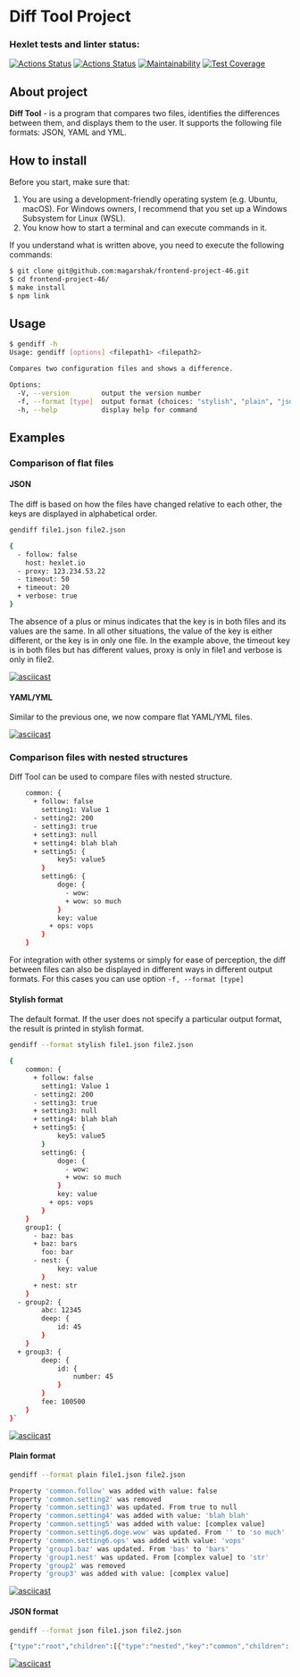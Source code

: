 # Diff Tool Project

### Hexlet tests and linter status:
[![Actions Status](https://github.com/magarshak/frontend-project-46/actions/workflows/hexlet-check.yml/badge.svg)](https://github.com/magarshak/frontend-project-46/actions) [![Actions Status](https://github.com/magarshak/frontend-project-46/actions/workflows/node-check.yml/badge.svg)](https://github.com/magarshak/frontend-project-46/actions) [![Maintainability](https://api.codeclimate.com/v1/badges/373d6517bfaea955cdcf/maintainability)](https://codeclimate.com/github/magarshak/frontend-project-46/maintainability) [![Test Coverage](https://api.codeclimate.com/v1/badges/373d6517bfaea955cdcf/test_coverage)](https://codeclimate.com/github/magarshak/frontend-project-46/test_coverage)


## About project
__Diff Tool__ - is a program that compares two files, identifies the differences between them, and displays them to the user. It supports the following file formats: JSON, YAML and YML.

## How to install
Before you start, make sure that:
1. You are using a development-friendly operating system (e.g. Ubuntu, macOS). For Windows owners, I recommend that you set up a Windows Subsystem for Linux (WSL).
2. You know how to start a terminal and can execute commands in it.

If you understand what is written above, you need to execute the following commands:
```sh
$ git clone git@github.com:magarshak/frontend-project-46.git
$ cd frontend-project-46/
$ make install
$ npm link
```
## Usage
```sh
$ gendiff -h
Usage: gendiff [options] <filepath1> <filepath2>

Compares two configuration files and shows a difference.

Options:
  -V, --version        output the version number
  -f, --format [type]  output format (choices: "stylish", "plain", "json")
  -h, --help           display help for command
```
## Examples
### Comparison of flat files
#### JSON 
The diff is based on how the files have changed relative to each other, the keys are displayed in alphabetical order.
```sh
gendiff file1.json file2.json

{
  - follow: false
    host: hexlet.io
  - proxy: 123.234.53.22
  - timeout: 50
  + timeout: 20
  + verbose: true
}
```
The absence of a plus or minus indicates that the key is in both files and its values are the same. In all other situations, the value of the key is either different, or the key is in only one file. In the example above, the timeout key is in both files but has different values, proxy is only in file1 and verbose is only in file2.

[![asciicast](https://asciinema.org/a/OYCUDNPCjATTZuaffNV6X5EJn.svg)](https://asciinema.org/a/OYCUDNPCjATTZuaffNV6X5EJn)

#### YAML/YML
Similar to the previous one, we now compare flat YAML/YML files.

[![asciicast](https://asciinema.org/a/rEYrGOPgspzaSa7lKtvdfA9ap.svg)](https://asciinema.org/a/rEYrGOPgspzaSa7lKtvdfA9ap)


### Comparison files with nested structures
Diff Tool can be used to compare files with nested structure.
```sh
    common: {
      + follow: false
        setting1: Value 1
      - setting2: 200
      - setting3: true
      + setting3: null
      + setting4: blah blah
      + setting5: {
            key5: value5
        }
        setting6: {
            doge: {
              - wow: 
              + wow: so much
            }
            key: value
          + ops: vops
        }
    }
```
For integration with other systems or simply for ease of perception, the diff between files can also be displayed in different ways in different output formats.
For this cases you can use option `-f, --format [type]`

#### Stylish format
The default format. If the user does not specify a particular output format, the result is printed in stylish format.

```sh
gendiff --format stylish file1.json file2.json

{
    common: {
      + follow: false
        setting1: Value 1
      - setting2: 200
      - setting3: true
      + setting3: null
      + setting4: blah blah
      + setting5: {
            key5: value5
        }
        setting6: {
            doge: {
              - wow: 
              + wow: so much
            }
            key: value
          + ops: vops
        }
    }
    group1: {
      - baz: bas
      + baz: bars
        foo: bar
      - nest: {
            key: value
        }
      + nest: str
    }
  - group2: {
        abc: 12345
        deep: {
            id: 45
        }
    }
  + group3: {
        deep: {
            id: {
                number: 45
            }
        }
        fee: 100500
    }
}`
```

[![asciicast](https://asciinema.org/a/5xuUrUS7ZOCtp9dgmN4GV4RtO.svg)](https://asciinema.org/a/5xuUrUS7ZOCtp9dgmN4GV4RtO)

#### Plain format
```sh
gendiff --format plain file1.json file2.json

Property 'common.follow' was added with value: false
Property 'common.setting2' was removed
Property 'common.setting3' was updated. From true to null
Property 'common.setting4' was added with value: 'blah blah'
Property 'common.setting5' was added with value: [complex value]
Property 'common.setting6.doge.wow' was updated. From '' to 'so much'
Property 'common.setting6.ops' was added with value: 'vops'
Property 'group1.baz' was updated. From 'bas' to 'bars'
Property 'group1.nest' was updated. From [complex value] to 'str'
Property 'group2' was removed
Property 'group3' was added with value: [complex value]
```

[![asciicast](https://asciinema.org/a/NVgZUFvZ9ULXaRnKBEqN6TEso.svg)](https://asciinema.org/a/NVgZUFvZ9ULXaRnKBEqN6TEso)

#### JSON format
```sh
gendiff --format json file1.json file2.json

{"type":"root","children":[{"type":"nested","key":"common","children":[{"type":"added","key":"follow","value":false},{"type":"unchanged","key":"setting1","value":"Value 1"},{"type":"removed","key":"setting2","value":200},{"type":"changed","key":"setting3","oldValue":true,"newValue":null},{"type":"added","key":"setting4","value":"blah blah"},{"type":"added","key":"setting5","value":{"key5":"value5"}},{"type":"nested","key":"setting6","children":[{"type":"nested","key":"doge","children":[{"type":"changed","key":"wow","oldValue":"","newValue":"so much"}]},{"type":"unchanged","key":"key","value":"value"},{"type":"added","key":"ops","value":"vops"}]}]},{"type":"nested","key":"group1","children":[{"type":"changed","key":"baz","oldValue":"bas","newValue":"bars"},{"type":"unchanged","key":"foo","value":"bar"},{"type":"changed","key":"nest","oldValue":{"key":"value"},"newValue":"str"}]},{"type":"removed","key":"group2","value":{"abc":12345,"deep":{"id":45}}},{"type":"added","key":"group3","value":{"deep":{"id":{"number":45}},"fee":100500}}]}
```
[![asciicast](https://asciinema.org/a/T59hGKUScsVI5tS6toq0yYAQs.svg)](https://asciinema.org/a/T59hGKUScsVI5tS6toq0yYAQs)